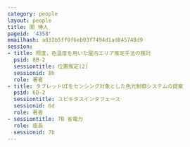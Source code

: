 ```yaml
---
category: people
layout: people
title: 間 博人
pageid: '4358'
emailhash: a632b5ff0f6eb03f7494d1ad845748d9
session:
- title: 照度，色温度を用いた屋内エリア推定手法の検討
  psid: 8B-2
  sessiontitle: 位置推定(2)
  sessionid: 8b
  role: 著者
- title: タブレットUIをセンシング対象とした色光制御システムの提案
  psid: 6D-2
  sessiontitle: ユビキタスインタフェース
  sessionid: 6d
  role: 著者
- sessiontitle: 7B 省電力
  role: 座長
  sessionid: 7b
---
```

